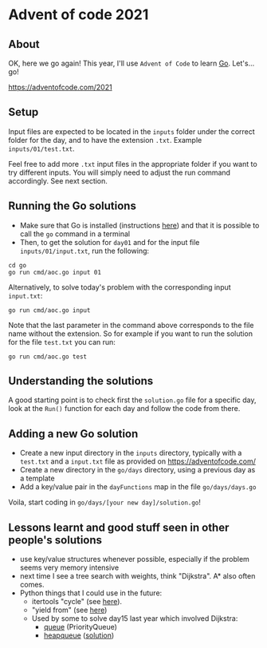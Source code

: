 # Advent of code 2021

## About
OK, here we go again! This year, I'll use `Advent of Code` to learn [Go](https://go.dev/). Let's... go!

https://adventofcode.com/2021

## Setup
Input files are expected to be located in the `inputs` folder under the correct folder for the day, and to have the extension `.txt`. Example `inputs/01/test.txt`. 

Feel free to add more `.txt` input files in the appropriate folder if you want to try different inputs. You will simply need to adjust the run command accordingly. See next section.

## Running the Go solutions

- Make sure that Go is installed (instructions [here](https://go.dev/doc/install)) and that it is possible to call the `go` command in a terminal
- Then, to get the solution for `day01` and for the input file  `inputs/01/input.txt`, run the following:

```
cd go
go run cmd/aoc.go input 01
```
Alternatively, to solve today's problem with the corresponding input `input.txt`:
```
go run cmd/aoc.go input
```
Note that the last parameter in the command above corresponds to the file name without the extension. So for example if you want to run the solution for the file `test.txt` you can run:
```
go run cmd/aoc.go test
```

## Understanding the solutions
A good starting point is to check first the `solution.go` file for a specific day, look at the  `Run()` function for each day and follow the code from there.

## Adding a new Go solution
- Create a new input directory in the `inputs` directory, typically with a `test.txt` and a `input.txt` file as provided on https://adventofcode.com/
- Create a new directory in the `go/days` directory, using a previous day as a template
- Add a key/value pair in the `dayFunctions` map in the file `go/days/days.go`

Voila, start coding in `go/days/[your new day]/solution.go`!

## Lessons learnt and good stuff seen in other people's solutions
- use key/value structures whenever possible, especially if the problem seems very memory intensive
- next time I see a tree search with weights, think "Dijkstra". A* also often comes.
- Python things that I could use in the future:
  - itertools "cycle" (see [here](https://github.com/carlskeide/advent-of-code/blob/main/2021/task21.py)).
  - "yield from" (see [here](https://github.com/carlskeide/advent-of-code/blob/main/2021/task12.py))
  - Used by some to solve day15 last year which involved Dijkstra: 
    - [queue](https://docs.python.org/3/library/queue.html) (PriorityQueue)
    - [heapqueue](https://docs.python.org/3/library/heapq.html) ([solution](https://gist.github.com/joshbduncan/b0548d3021e1ecc673dc8877b6c2b6f6))
  